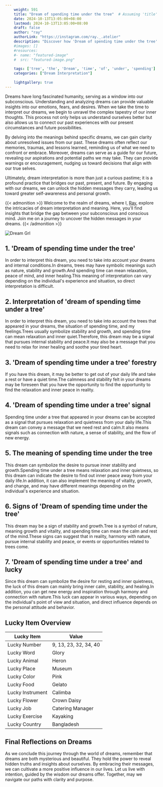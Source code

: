 ```yaml
---
    weight: 591
    title: "Dream of spending time under the tree"  # Assuming 'title' column exists
    date: 2024-10-13T13:05:00+08:00
    lastmod: 2024-10-13T13:05:00+08:00
    draft: false
    author: "ray"
    authorLink: "https://instagram.com/ray._.atelier"
    description: "Discover how 'Dream of spending time under the tree' can interpret your future and uncover its significant meanings in your life."
    #images: []
    #resources:
    #- name: "featured-image"
    #  src: "featured-image.png"
    
    tags: ['tree', 'the', 'Dream', 'time', 'of', 'under', 'spending']
    categories: ["Dream Interpretation"]
    
    lightgallery: true
---
```

    
Dreams have long fascinated humanity, serving as a window into our subconscious. Understanding and analyzing dreams can provide valuable insights into our emotions, fears, and desires. When we take the time to interpret our dreams, we begin to unravel the complex tapestry of our inner thoughts. This process not only helps us understand ourselves better but also allows us to connect our past experiences with our present circumstances and future possibilities.

By delving into the meanings behind specific dreams, we can gain clarity about unresolved issues from our past. These dreams often reflect our memories, traumas, and lessons learned, reminding us of what we need to confront or embrace. Moreover, dreams can serve as a guide for our future, revealing our aspirations and potential paths we may take. They can provide warnings or encouragement, nudging us toward decisions that align with our true selves.

Ultimately, dream interpretation is more than just a curious pastime; it is a profound practice that bridges our past, present, and future. By engaging with our dreams, we can unlock the hidden messages they carry, leading us toward greater self-awareness and personal growth.

{{< admonition >}}
Welcome to the realm of dreams, where I, [Ray](https://instagram.com/ray._.atelier), explore the intricacies of dream interpretation and meaning. Here, you’ll find insights that bridge the gap between your subconscious and conscious mind. Join me on a journey to uncover the hidden messages in your dreams.
{{< /admonition >}}

![Dream Grl](https://cdn.pixabay.com/photo/2017/11/02/03/35/gothic-2910057_1280.jpg "Dream Grl")

## 1. 'Dream of spending time under the tree'
In order to interpret this dream, you need to take into account your dreams and internal conditions.In dreams, trees may have symbolic meanings such as nature, stability and growth.And spending time can mean relaxation, peace of mind, and inner healing.This meaning of interpretation can vary depending on the individual's experience and situation, so direct interpretation is difficult.

## 2. Interpretation of 'dream of spending time under a tree'
In order to interpret this dream, you need to take into account the trees that appeared in your dreams, the situation of spending time, and my feelings.Trees usually symbolize stability and growth, and spending time can mean relaxation and inner quiet.Therefore, this dream may be a signal that pursues internal stability and peace.It may also be a message that you need to relax for inner healing and soothe your tired heart.

## 3. 'Dream of spending time under a tree' forestry
If you have this dream, it may be better to get out of your daily life and take a rest or have a quiet time.The calmness and stability felt in your dreams may be foreseen that you have the opportunity to find the opportunity to find the relaxation and inner peace in reality.

## 4. 'Dream of spending time under a tree' signal
Spending time under a tree that appeared in your dreams can be accepted as a signal that pursues relaxation and quietness from your daily life.This dream can convey a message that we need rest and calm.It also means signals such as connection with nature, a sense of stability, and the flow of new energy.

## 5. The meaning of spending time under the tree
This dream can symbolize the desire to pursue inner stability and growth.Spending time under a tree means relaxation and inner quietness, so this dream can indicate the desire to find out inner peace away from your daily life.In addition, it can also implement the meaning of vitality, growth, and change, and may have different meanings depending on the individual's experience and situation.

## 6. Signs of 'Dream of spending time under the tree'
This dream may be a sign of stability and growth.Tree is a symbol of nature, meaning growth and vitality, and spending time can mean the calm and rest of the mind.These signs can suggest that in reality, harmony with nature, pursue internal stability and peace, or events or opportunities related to trees come.

## 7. 'Dream of spending time under a tree' and lucky
Since this dream can symbolize the desire for resting and inner quietness, the luck of this dream can mainly bring inner calm, stability, and healing.In addition, you can get new energy and inspiration through harmony and connection with nature.This luck can appear in various ways, depending on the individual's point of view and situation, and direct influence depends on the personal attitude and behavior.

## Lucky Item Overview
| Lucky Item          | Value              |
|---------------|--------------------|
| Lucky Number        | 9, 13, 23, 32, 34, 40  |
| Lucky Word          | Glory |
| Lucky Animal        | Heron |
| Lucky Place         | Museum     |
| Lucky Color         | Pink     |
| Lucky Food          | Gelato      |
| Lucky Instrument    | Calimba |
| Lucky Flower        | Crown Daisy    |
| Lucky Job           | Catering Manager       |
| Lucky Exercise      | Kayaking  |
| Lucky Country       | Bangladesh    |


##  Final Reflections on Dreams

As we conclude this journey through the world of dreams, remember that dreams are both mysterious and beautiful. They hold the power to reveal hidden truths and insights about ourselves. By embracing their messages, we can cultivate a more positive influence in our lives. Let us live with intention, guided by the wisdom our dreams offer. Together, may we navigate our paths with clarity and purpose.
